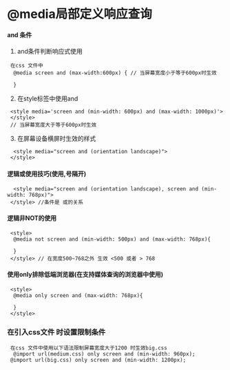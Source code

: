 # @media局部定义响应查询
#### and 条件
1. and条件判断响应式使用
```
 在css 文件中
  @media screen and (max-width:600px) { // 当屏幕宽度小于等于600px时生效
      
  }
```
2. 在style标签中使用and
```
 <style media='screen and (min-width: 600px) and (max-width: 1000px)'>
 </style>
 // 当屏幕宽度大于等于600px时生效
```
3. 在屏幕设备横屏时生效的样式
```
  <style media="screen and (orientation landscape)">
 </style>
```
####  逻辑或使用技巧(使用,号隔开)
```
  <style media="screen and (orientation landscape), screen and (min-width: 768px)">
 </style> //条件是 或的关系
```
#### 逻辑非NOT的使用
```
 <style>
  @media not screen and (min-width: 500px) and (max-width: 768px){
      
  }
 </style> // 在宽度500~768之外 生效 <500 或者 > 768
```

#### 使用only排除低端浏览器(在支持媒体查询的浏览器中使用)
```
 <style>
  @media only screen and (max-width: 768px){
      
  }
 </style>
```
### 在引入css文件 时设置限制条件
```
 在css 文件中使用以下语法限制屏幕宽度大于1200 时生效big.css
  @import url(medium.css) only screen and (min-width: 960px);
 @import url(big.css) only screen and (min-width: 1200px);
```
